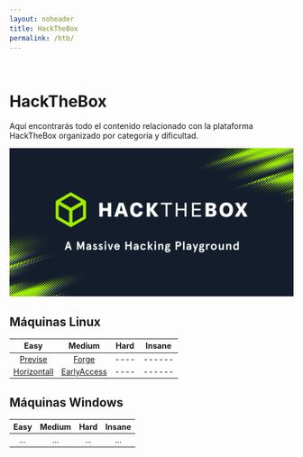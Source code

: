 ```yaml
---
layout: noheader
title: HackTheBox
permalink: /htb/
---
```


<br/>

# HackTheBox

Aquí encontrarás todo el contenido relacionado con la plataforma HackTheBox organizado por categoría y dificultad.

![HackTheBox](/assets/images/hackthebox/htb.jpg)


## Máquinas Linux

| Easy                            | Medium                          | Hard | Insane |
|:-------------------------------:|:-------------------------------:|:----:|:------:|
| [Previse](/htb/previse)         | [Forge](/htb/forge)             | ---- | ------ |
| [Horizontall](/htb/horizontall) | [EarlyAccess](/htb/earlyaccess) | ---- | ------ |

## Máquinas Windows

| Easy | Medium | Hard | Insane |
|:----:|:------:|:----:|:------:|
| ... | ... | ... | ... |